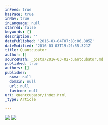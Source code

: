 ```yaml
---
inFeed: true
hasPage: true
inNav: true
inLanguage: null
starred: false
keywords: []
description: ''
datePublished: '2016-03-04T07:18:06.885Z'
dateModified: '2016-03-03T19:20:55.321Z'
title: Quantcubator
author: []
sourcePath: _posts/2016-03-02-quantcubator.md
published: true
authors: []
publisher:
  name: null
  domain: null
  url: null
  favicon: null
url: quantcubator/index.html
_type: Article

---
```

![](https://the-grid-user-content.s3-us-west-2.amazonaws.com/3ab05ae2-0309-437b-9651-2fad88fcfdfd.jpg)
![](https://the-grid-user-content.s3-us-west-2.amazonaws.com/8f7df682-6e99-40a5-b52d-63b18b6f0973.png)